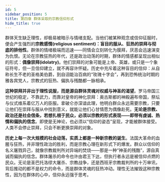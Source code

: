```yaml
---
id: 5
sidebar_position: 5
title: 第四章 群体采取的宗教信仰形式
hide_title: true
---
```


群体天生缺乏理性，却极易被暗示与情绪支配。当他们被某种观念或信仰征服时，便会产生强烈的**宗教感情(religious sentiment)：盲目的服从、狂热的崇拜与彻底的排他性**。群体的情绪极端而迅速——同情会立刻转化为膜拜，厌恶会迅速演变为仇恨。无论在宗教狂热的年代，还是政治动荡的时期，群体的情感都呈现出相似的形式：**偶像崇拜(idolatry)**。他们崇拜的对象可能是上帝、英雄，或只是一个象征符号，但一旦信仰建立，就不再容许怀疑。历史中充斥着这种盲目的信仰：从自称长生不老的圣格美伯爵，到自诩能治百病的“玫瑰十字会”，再到恐怖统治时期的雅各宾党人，宗教式的狂热、偏执与残酷都一脉相承。

**这种崇拜并非出于理性说服，而是源自群体灵魂对权威与神圣的渴望**。罗马帝国三世纪的稳定，不靠武力，而靠对皇帝的神化崇拜：奥古斯都的神殿遍布帝国，祭坛与仪式维系着亿万人的臣服。拿破仑亦深谙此理，他明白群众永远需要宗教，只要让他们在崇拜与服从中找到意义，就能让他们心甘情愿为偶像赴死。**无论是宗教、政治还是社会信条，若想扎根于民众，必须以宗教的形式表现——即带有虔诚、热情和偏执的信念**。即使是无神论，也必须以“信仰的姿态”呈现，才能被群体接受。人类不会停止崇拜，只会不断更换崇拜的对象。

**历史上每一次大规模的社会动荡，实质上都是一种新宗教的诞生**。法国大革命的血腥与狂热，并非理性政治的胜利，而是宗教心理在新形式下的爆发。群众以信仰的名义屠戮异己，就像宗教裁判所对异端的焚烧——那是一种“神圣的残酷”，源自真诚而偏执的信念。群体屠杀的命令也许由君王下达，但执行者永远是被信仰点燃的民众。无论是圣巴托洛缪大屠杀、宗教战争，还是西班牙宗教裁判所的十万审讯，背后推动的都不是权力的命令，而是群体灵魂的狂热冲动。理性无法摧毁这种宗教性，因为在群体的心中，信仰永远强于思考。